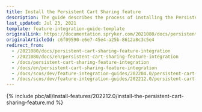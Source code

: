 ```yaml
---
title: Install the Persistent Cart Sharing feature
description: The guide describes the process of installing the Persistent Cart feature into your project.
last_updated: Jul 23, 2021
template: feature-integration-guide-template
originalLink: https://documentation.spryker.com/2021080/docs/persistent-cart-sharing-feature-integration
originalArticleId: c6f09590-e6e7-45e4-a25b-8612a8c3c5e4
redirect_from:
  - /2021080/docs/persistent-cart-sharing-feature-integration
  - /2021080/docs/en/persistent-cart-sharing-feature-integration
  - /docs/persistent-cart-sharing-feature-integration
  - /docs/en/persistent-cart-sharing-feature-integration
  - /docs/scos/dev/feature-integration-guides/202204.0/persistent-cart-sharing-feature-integration.html
  - /docs/scos/dev/feature-integration-guides/202212.0/persistent-cart-sharing-feature-integration.html
---
```


{% include pbc/all/install-features/202212.0/install-the-persistent-cart-sharing-feature.md %} <!-- To edit, see /_includes/pbc/all/install-features/202212.0/install-the-persistent-cart-sharing-feature.md -->
